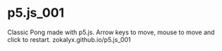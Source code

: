 # p5.js_001
Classic Pong made with p5.js. Arrow keys to move, mouse to move and click to restart. zokalyx.github.io/p5.js_001
